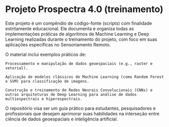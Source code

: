 # Projeto Prospectra 4.0 (treinamento)
Este projeto é um compêndio de código-fonte (scripts) com finalidade estritamente educacional. Ele documenta e organiza todas as implementações práticas de algoritmos de Machine Learning e Deep Learning realizadas durante o treinamento do projeto, com foco em suas aplicações específicas no Sensoriamento Remoto.

O material inclui exemplos práticos de:

    Processamento e manipulação de dados geoespaciais (e.g., raster e vetorial).

    Aplicação de modelos clássicos de Machine Learning (como Random Forest e SVM) para classificação de imagens.

    Construção e treinamento de Redes Neurais Convolucionais (CNNs) e outras arquiteturas de Deep Learning para análise de dados multiespectrais e hiperespectrais.

O repositório visa ser um guia prático para estudantes, pesquisadores e profissionais que desejam aprimorar suas habilidades na interseção entre ciência de dados geoespaciais e inteligência artificial.
